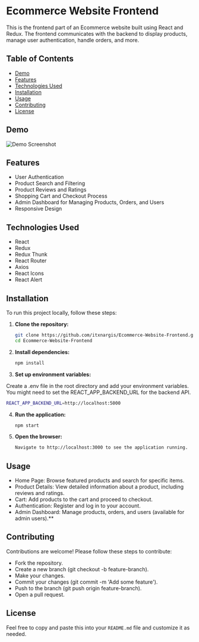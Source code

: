 # Ecommerce Website Frontend

This is the frontend part of an Ecommerce website built using React and Redux. The frontend communicates with the backend to display products, manage user authentication, handle orders, and more.

## Table of Contents

- [Demo](#demo)
- [Features](#features)
- [Technologies Used](#technologies-used)
- [Installation](#installation)
- [Usage](#usage)
- [Contributing](#contributing)
- [License](#license)

## Demo

![Demo Screenshot](link-to-screenshot)

## Features

- User Authentication
- Product Search and Filtering
- Product Reviews and Ratings
- Shopping Cart and Checkout Process
- Admin Dashboard for Managing Products, Orders, and Users
- Responsive Design

## Technologies Used

- React
- Redux
- Redux Thunk
- React Router
- Axios
- React Icons
- React Alert

## Installation

To run this project locally, follow these steps:

1. **Clone the repository:**

   ```bash
   git clone https://github.com/itxnargis/Ecommerce-Website-Frontend.git
   cd Ecommerce-Website-Frontend

   
2. **Install dependencies:**

   ```bash
   npm install
   ```

3. **Set up environment variables:**

  Create a .env file in the root directory and add your environment variables. You might need to set the REACT_APP_BACKEND_URL for the backend API.

   ```bash
   REACT_APP_BACKEND_URL=http://localhost:5000
   ```

4. **Run the application:**

   ```bash
   npm start
   ```

5. **Open the browser:**

   ```bash
   Navigate to http://localhost:3000 to see the application running.
   ```

## Usage

- Home Page: Browse featured products and search for specific items.
- Product Details: View detailed information about a product, including reviews and ratings.
- Cart: Add products to the cart and proceed to checkout.
- Authentication: Register and log in to your account.
- Admin Dashboard: Manage products, orders, and users (available for admin users).**

## Contributing

Contributions are welcome! Please follow these steps to contribute:

- Fork the repository.
- Create a new branch (git checkout -b feature-branch).
- Make your changes.
- Commit your changes (git commit -m 'Add some feature').
- Push to the branch (git push origin feature-branch).
- Open a pull request.

## License

Feel free to copy and paste this into your `README.md` file and customize it as needed.

